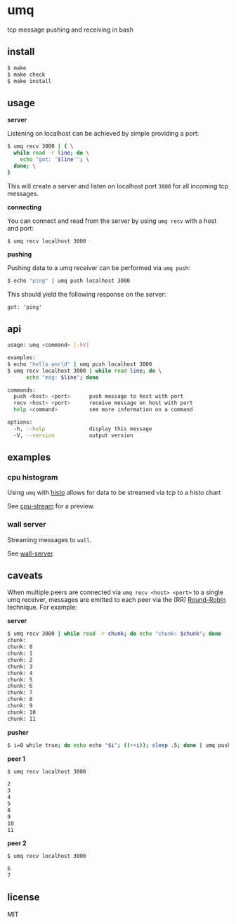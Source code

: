 umq
=====

tcp message pushing and receiving in bash

## install

```sh
$ make
$ make check
$ make install
```

## usage

**server**

Listening on localhost can be achieved by simple providing a port:

```sh
$ umq recv 3000 | { \
  while read -r line; do \
    echo "got: '$line'"; \
  done; \
}
```

This will create a server and listen on localhost port `3000` for all incoming tcp messages.

**connecting**

You can connect and read from the server by using `umq recv` with a host and port:

```sh
$ umq recv localhost 3000
```

**pushing**

Pushing data to a umq receiver can be performed via `umq push`:

```sh
$ echo "ping" | umq push localhost 3000
```

This should yield the following response on the server:

```
got: 'ping'
```

## api

```sh
usage: umq <command> [-hV]

examples:
$ echo "hello world" | umq push localhost 3000
$ umq recv localhost 3000 | while read line; do \
      echo "msg: $line"; done

commands:
  push <host> <port>      push message to host with port
  recv <host> <port>      receive message on host with port
  help <command>          see more information on a command

options:
  -h, --help              display this message
  -V, --version           output version
```

## examples

### cpu histogram

Using `umq` with [histo](https://github.com/visionmedia/histo) allows
for data to be streamed via tcp to a histo chart

See [cpu-stream](https://gist.github.com/jwerle/8076956) for a preview.

### wall server

Streaming messages to `wall`.

See [wall-server](https://github.com/jwerle/umq/blob/master/examples/wall-server.sh).

## caveats

When multiple peers are connected via `umq recv <host> <port>` to a single umq receiver, messages are emitted to
each peer via the (RR) [Round-Robin](http://en.wikipedia.org/wiki/Round-robin_scheduling) technique. For example:

**server**

```sh
$ umq recv 3000 | while read -r chunk; do echo "chunk: $chunk"; done
chunk:
chunk: 0
chunk: 1
chunk: 2
chunk: 3
chunk: 4
chunk: 5
chunk: 6
chunk: 7
chunk: 8
chunk: 9
chunk: 10
chunk: 11
```

**pusher**

```sh
$ i=0 while true; do echo echo "$i"; ((++i)); sleep .5; done | umq push localhost 3000
```

**peer 1**

```sh
$ umq recv localhost 3000

2
3
4
5
8
9
10
11
```

**peer 2**

```sh
$ umq recv localhost 3000

6
7
```


## license

MIT

